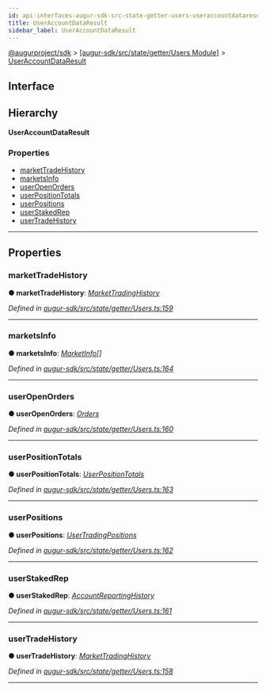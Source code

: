 ```yaml
---
id: api-interfaces-augur-sdk-src-state-getter-users-useraccountdataresult
title: UserAccountDataResult
sidebar_label: UserAccountDataResult
---
```


[@augurproject/sdk](api-readme.md) > [[augur-sdk/src/state/getter/Users Module]](api-modules-augur-sdk-src-state-getter-users-module.md) > [UserAccountDataResult](api-interfaces-augur-sdk-src-state-getter-users-useraccountdataresult.md)

## Interface

## Hierarchy

**UserAccountDataResult**

### Properties

* [marketTradeHistory](api-interfaces-augur-sdk-src-state-getter-users-useraccountdataresult.md#markettradehistory)
* [marketsInfo](api-interfaces-augur-sdk-src-state-getter-users-useraccountdataresult.md#marketsinfo)
* [userOpenOrders](api-interfaces-augur-sdk-src-state-getter-users-useraccountdataresult.md#useropenorders)
* [userPositionTotals](api-interfaces-augur-sdk-src-state-getter-users-useraccountdataresult.md#userpositiontotals)
* [userPositions](api-interfaces-augur-sdk-src-state-getter-users-useraccountdataresult.md#userpositions)
* [userStakedRep](api-interfaces-augur-sdk-src-state-getter-users-useraccountdataresult.md#userstakedrep)
* [userTradeHistory](api-interfaces-augur-sdk-src-state-getter-users-useraccountdataresult.md#usertradehistory)

---

## Properties

<a id="markettradehistory"></a>

###  marketTradeHistory

**● marketTradeHistory**: *[MarketTradingHistory](api-interfaces-augur-sdk-src-state-getter-onchaintrading-markettradinghistory.md)*

*Defined in [augur-sdk/src/state/getter/Users.ts:159](https://github.com/AugurProject/augur/blob/3727cd4ec9/packages/augur-sdk/src/state/getter/Users.ts#L159)*

___
<a id="marketsinfo"></a>

###  marketsInfo

**● marketsInfo**: *[MarketInfo](api-interfaces-augur-sdk-src-state-getter-markets-marketinfo.md)[]*

*Defined in [augur-sdk/src/state/getter/Users.ts:164](https://github.com/AugurProject/augur/blob/3727cd4ec9/packages/augur-sdk/src/state/getter/Users.ts#L164)*

___
<a id="useropenorders"></a>

###  userOpenOrders

**● userOpenOrders**: *[Orders](api-interfaces-augur-sdk-src-state-getter-onchaintrading-orders.md)*

*Defined in [augur-sdk/src/state/getter/Users.ts:160](https://github.com/AugurProject/augur/blob/3727cd4ec9/packages/augur-sdk/src/state/getter/Users.ts#L160)*

___
<a id="userpositiontotals"></a>

###  userPositionTotals

**● userPositionTotals**: *[UserPositionTotals](api-interfaces-augur-sdk-src-state-getter-users-userpositiontotals.md)*

*Defined in [augur-sdk/src/state/getter/Users.ts:163](https://github.com/AugurProject/augur/blob/3727cd4ec9/packages/augur-sdk/src/state/getter/Users.ts#L163)*

___
<a id="userpositions"></a>

###  userPositions

**● userPositions**: *[UserTradingPositions](api-interfaces-augur-sdk-src-state-getter-users-usertradingpositions.md)*

*Defined in [augur-sdk/src/state/getter/Users.ts:162](https://github.com/AugurProject/augur/blob/3727cd4ec9/packages/augur-sdk/src/state/getter/Users.ts#L162)*

___
<a id="userstakedrep"></a>

###  userStakedRep

**● userStakedRep**: *[AccountReportingHistory](api-interfaces-augur-sdk-src-state-getter-accounts-accountreportinghistory.md)*

*Defined in [augur-sdk/src/state/getter/Users.ts:161](https://github.com/AugurProject/augur/blob/3727cd4ec9/packages/augur-sdk/src/state/getter/Users.ts#L161)*

___
<a id="usertradehistory"></a>

###  userTradeHistory

**● userTradeHistory**: *[MarketTradingHistory](api-interfaces-augur-sdk-src-state-getter-onchaintrading-markettradinghistory.md)*

*Defined in [augur-sdk/src/state/getter/Users.ts:158](https://github.com/AugurProject/augur/blob/3727cd4ec9/packages/augur-sdk/src/state/getter/Users.ts#L158)*

___

